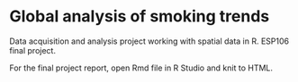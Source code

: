 # Global analysis of smoking trends
 Data acquisition and analysis project working with spatial data in R. ESP106 final project.

 For the final project report, open Rmd file in R Studio and knit to HTML.
